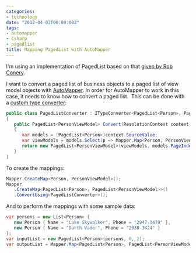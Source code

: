 ```yaml
---
categories:
- technology
date: "2012-04-03T00:00:00Z"
tags:
- automapper
- csharp
- pagedlist
title: Mapping PagedList with AutoMapper
---
```

I'm using an implementation of PagedList based on that [given by Rob Conery](http://wekeroad.com/2007/12/10/aspnet-mvc-pagedlistt/).

I want to convert a paged list of business objects to a paged list of view model objects with [AutoMapper](http://automapper.org/). In order for AutoMapper to work in this case, it needs to know how to convert a paged list.  This can be done with a [custom type converter](https://github.com/AutoMapper/AutoMapper/wiki/Custom-type-converters):

``` csharp
public class PagedListConverter : ITypeConverter<PagedList<Person>, PagedList<PersonViewModel>>
{
   public PagedList<PersonViewModel> Convert(ResolutionContext context)
   {
      var models = (PagedList<Person>)context.SourceValue;
      var viewModels = models.Select(p => Mapper.Map<Person, PersonViewModel>(p)).ToList();
      return new PagedList<PersonViewModel>(viewModels, models.PageIndex, models.PageSize);
   }
}
```

To create the mappings:

``` csharp
Mapper.CreateMap<Person, PersonViewModel>();
Mapper
   .CreateMap<PagedList<Person>, PagedList<PersonViewModel>>()
   .ConvertUsing<PagedListConverter>();
```

And to perform the mappings with some sample data:

``` csharp
var persons = new List<Person> {
   new Person { Name = "Luke Skywalker", Phone = "2947-3479" },
   new Person { Name = "Darth Vader", Phone = "2038-3424" }
};
var inputList = new PagedList<Person>(persons, 0, 2);
var outputList = Mapper.Map<PagedList<Person>, PagedList<PersonViewModel>>(inputList);
```
